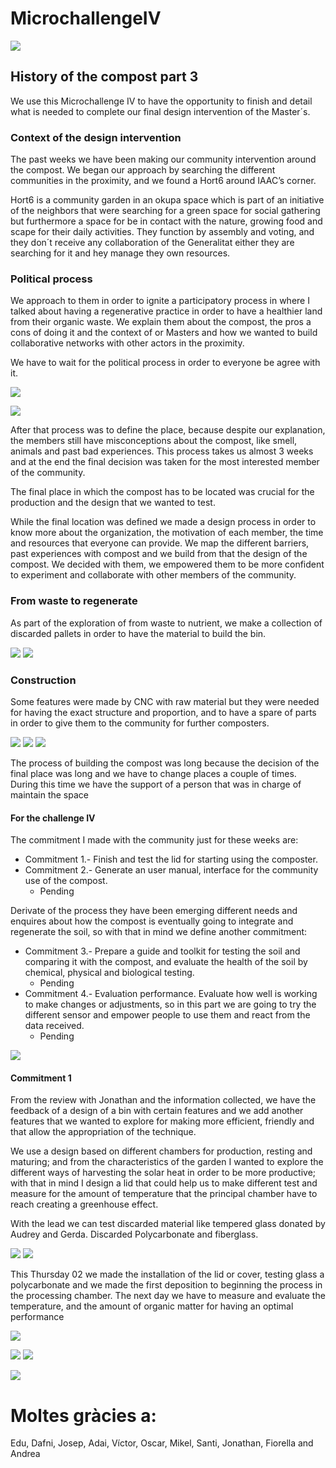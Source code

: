 # MicrochallengeIV


![](Images/Encabezado_1.jpg)

## History of the compost part 3
We use this Microchallenge IV to have the opportunity to finish and detail what is needed to complete our final design intervention of the Master´s.


### Context of the design intervention

The past weeks we have been making our community intervention around the compost. We began our approach by searching the different communities in the proximity, and we found a Hort6 around IAAC’s corner.

Hort6 is a community garden in an okupa space which is part of an initiative of the neighbors that were searching for a green space for social gathering but furthermore a space for be in contact with the nature, growing food and scape for their daily activities. They function by assembly and voting, and they don´t receive any collaboration of the Generalitat either they are searching for it and hey manage they own resources.


### Political process
We approach to them in order to ignite a participatory process in where I talked about having a regenerative practice in order to have a healthier land from their organic waste. We explain them about the compost, the pros a cons of doing it and the context of or Masters and how we wanted to build collaborative networks with other actors in the proximity.


We have to wait for the political process in order to everyone be agree with it.

![](Images/compost_vf_1.gif)

![](Images/pol_1.jpg)

After that process was to define the place, because despite our explanation, the members still have misconceptions about the compost, like smell, animals and past bad experiences. This process takes us almost 3 weeks and at the end the final decision was taken for the most interested member of the community.


The final place in which the compost has to be located was crucial for the production and the design that we wanted to test.

While the final location was defined we made a design process in order to know more about the organization, the motivation of each member, the time and resources that everyone can provide. We map the different barriers, past experiences with compost and we build from that the design of the compost. We decided with them, we empowered them to be more confident to experiment and collaborate with other members of the community.


### From waste to regenerate
As part of the exploration of from waste to nutrient, we make a collection of discarded pallets in order to have the material to build the bin.


![](Images/waste_1.gif)
![](Images/waste_2.jpg)

### Construction
Some features were made by CNC with raw material but they were needed for having the exact structure and proportion, and to have a spare of parts in order to give them to the community for further composters.  

![](Images/Rhino_2.jpg)
![](Images/Rhino_1.jpg)
![](Images/Compsot_3.jpg)



The process of building the compost was long because the decision of the final place was long and we have to change places a couple of times. During this time we have the support of a person that was in charge of maintain the space


#### For the challenge IV


The commitment I made with the community just for these weeks are:

* Commitment 1.- Finish and test the lid for starting using the composter.
* Commitment 2.- Generate an user manual, interface for the community use of the compost.
   - Pending  

Derivate of the process they have been emerging different needs and enquires about how the compost is eventually going to integrate and regenerate the soil, so with that in mind we define another commitment:

* Commitment 3.- Prepare a guide and toolkit for testing the soil and comparing it with the compost, and evaluate the health of the soil by chemical, physical and biological testing.
   - Pending
* Commitment 4.- Evaluation performance. Evaluate how well is working to make changes or adjustments, so in this part we are going to try the different sensor and empower people to use them and react from the data received.
    - Pending

![](Images/sensor_1.jpg)

#### Commitment 1
From the review with Jonathan and the information collected, we have the feedback of a design of a bin with certain features and we add another features that we wanted to explore for making more efficient, friendly and that allow the appropriation of the technique.


We use a design based on different chambers for production, resting and maturing; and from the characteristics of the garden I wanted to explore the different ways of harvesting the solar heat in order to be more productive; with that in mind I design a lid that could help us to make different test and measure for the amount of temperature that the principal chamber have to reach creating a greenhouse effect.


With the lead we can test discarded material like tempered glass donated by Audrey and Gerda. Discarded Polycarbonate and fiberglass.

![](Images/vidrio_2.jpg)
![](Images/vidrio_1.jpg)

This Thursday 02 we made the installation of the lid or cover, testing glass a polycarbonate and we made the first deposition to beginning the process in the processing chamber.
The next day we have to measure and evaluate the temperature, and the amount of organic matter for having an optimal performance

![](Images/Compsot_1.jpg)

![](Images/compost_vf_1.gif)
![](Images/compost_vf_2.gif)

![](Images/Compsot_2.jpg)



# Moltes gràcies a:
Edu, Dafni, Josep, Adai, Víctor, Oscar, Mikel, Santi, Jonathan, Fiorella and Andrea
